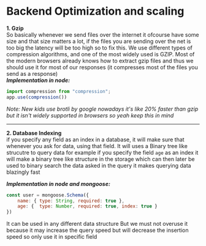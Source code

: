 # Backend Optimization and scaling
**1. Gzip**  
So basically whenever we send files over the internet it ofcourse have some size and that size matters a lot, if 
the files you are sending over the net is too big the latency will be too high so to fix this.
We use different types of compression algorithms, and one of the most widely used is 
GZIP. Most of the modern browsers already knows how to extract gzip files and thus we 
should use it for most of our responses (it compresses most of the files you send as a response)  
***Implementation in node:***
```javascript
import compression from "compression";
app.use(compression())
```
*Note: New kids use brotli by google nowadays it's like 20% faster than gzip but it isn't widely supported in browsers so yeah keep this in mind*

___
**2. Database Indexing**  
if you specify any field as an index in a database, it will make sure that whenever you ask for data, using that field. It will uses a Binary tree like strucutre to query data
for example if you specify the field `age` as an index it will make a binary tree like structure in the storage which can then later be used to binary search the data asked in the query it makes querying data blazingly fast 

***Implementation in node and mongoose:***  
```javascript
const user = mongoose.Schema({
	name: { type: String, required: true },
	age: {  type: Number, required: true, index: true }
})
```
It can be used in any different data structure But we must not overuse it because 
it may increase the query speed but will decrease the insertion speed so only 
use it in specific field


